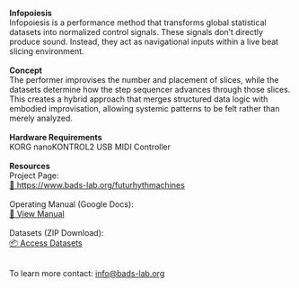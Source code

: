 <b>Infopoiesis</b>
<br>
Infopoiesis is a performance method that transforms global statistical datasets into normalized control signals.
These signals don’t directly produce sound. Instead, they act as navigational inputs within a live beat slicing environment.
<br><br>
<b>Concept</b>
<br>
The performer improvises the number and placement of slices, while the datasets determine how the step sequencer advances through those slices.
This creates a hybrid approach that merges structured data logic with embodied improvisation, allowing systemic patterns to be felt rather than merely analyzed.
<br><br>
<b>Hardware Requirements</b>
<br>
KORG nanoKONTROL2 USB MIDI Controller
<br><br>
<b>Resources</b>
<br>
Project Page:<br>
[🔗 https://www.bads-lab.org/futurhythmachines
](https://www.bads-lab.org/futurhythmachines
)<br><br>
Operating Manual (Google Docs):<br>
[📘 View Manual](https://docs.google.com/document/d/1O5DnZDNTZPGOdBN0rHf4UbPBdVd-vhwuQEXrHC7J6io/edit?usp=sharing)
<br><br>
Datasets (ZIP Download):<br>
[📦 Access Datasets
](https://drive.google.com/file/d/1-78BqdH7NDD_A1XBYVdwgC4svntEMYns/view?usp=sharing
)<br><br>

To learn more contact: info@bads-lab.org
